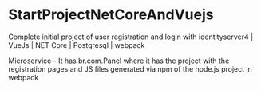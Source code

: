 # StartProjectNetCoreAndVuejs
Complete initial project of user registration and login with identityserver4 | VueJs | NET Core | Postgresql | webpack

Microservice - It has br.com.Panel where it has the project with the registration pages and JS files generated via npm of the node.js project in webpack
